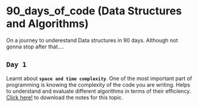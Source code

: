 # 90_days_of_code (Data Structures and Algorithms)
On a journey to underestand Data structures in 90 days. Although not gonna stop after that....

## `Day 1`
Learnt about **`space and time complexity`**. One of the most important part of programming is knowing the complexity of the code you are writing. Helps to understand and evaluate different algorithms in terms of their efficiency. [Click here!](https://api.codewithharry.com/media/videoSeriesFiles/courseFiles/data-structures-and-algorithms-in-hindi-2/ds1.pdf) to download the notes for this topic.

